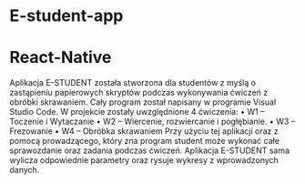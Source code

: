 # E-student-app
# React-Native

Aplikacja E-STUDENT została stworzona dla studentów z myślą o zastąpieniu
papierowych skryptów podczas wykonywania ćwiczeń z obróbki skrawaniem. Cały program
został napisany w programie Visual Studio Code. W projekcie zostały uwzględnione 4 ćwiczenia:
• W1 – Toczenie i Wytaczanie
• W2 – Wiercenie, rozwiercanie i pogłębianie.
• W3 – Frezowanie
• W4 – Obróbka skrawaniem
Przy użyciu tej aplikacji oraz z pomocą prowadzącego, który zna program student może
wykonać całe sprawozdanie oraz zadania podczas ćwiczeń. Aplikacja E-STUDENT sama
wylicza odpowiednie parametry oraz rysuje wykresy z wprowadzonych danych.
